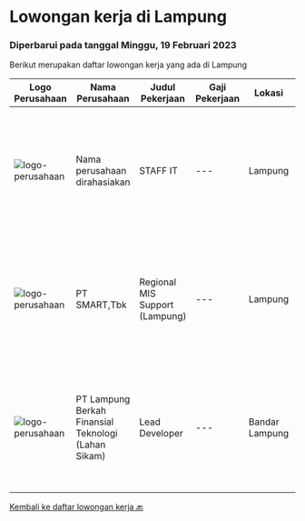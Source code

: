 
  # Lowongan kerja di Lampung

  ### Diperbarui pada tanggal Minggu, 19 Februari 2023

  Berikut merupakan daftar lowongan kerja yang ada di Lampung

  |Logo Perusahaan | Nama Perusahaan | Judul Pekerjaan | Gaji Pekerjaan | Lokasi | Deskripsi | Tanggal diunggah | Pranala |
  | -------------- | --------------- | --------------- | --------- | --------- | -------------- | ------- | ----------- |
  |![logo-perusahaan](https://i.ibb.co/sqvTCh9/112815900-stock-vector-no-image-available-icon-flat-vector.webp)|Nama perusahaan dirahasiakan|STAFF IT|---|Lampung|Tanggung jawab : Membuat sistem database sesuai kebutuhan perusahaan . Menjadi pelaksana dan pemeilhara sistem informasi dan teknologi Kualifikasi :...|Jumat, 10 Februari 2023|https://www.jobstreet.co.id/id/job/staff-it-4219859?token=0~a693eee9-72be-458e-9fbc-7e755ba4870e&sectionRank=1&jobId=jobstreet-id-job-4219859|
|![logo-perusahaan](https://image-service-cdn.seek.com.au/e0f2789e04f1707f717e820cb0fceb109a953b16/ee4dce1061f3f616224767ad58cb2fc751b8d2dc)|PT SMART,Tbk|Regional MIS Support (Lampung)|---|Lampung|Job Description:  Provides customer support services to internal and external customers. Applies working knowledge of day to day operating environment...|Kamis, 09 Februari 2023|https://www.jobstreet.co.id/id/job/regional-mis-support-lampung-4217423?token=0~a693eee9-72be-458e-9fbc-7e755ba4870e&sectionRank=2&jobId=jobstreet-id-job-4217423|
|![logo-perusahaan](https://image-service-cdn.seek.com.au/2f6393084cee96ad38295a3fd8b9381ee0b8011b/ee4dce1061f3f616224767ad58cb2fc751b8d2dc)|PT Lampung Berkah Finansial Teknologi (Lahan Sikam)|Lead Developer|---|Bandar Lampung|General Qualification:1. Adaptive and open minded.2. Excellent Leadership &amp; communication.3. Interpersonal skills &amp; high empathy.4. Work with...|Rabu, 08 Februari 2023|https://www.jobstreet.co.id/id/job/lead-developer-4194421?token=0~a693eee9-72be-458e-9fbc-7e755ba4870e&sectionRank=3&jobId=jobstreet-id-job-4194421|


  [Kembali ke daftar lowongan kerja 🔙](../README.md#daftar-lowongan-kerja)
  